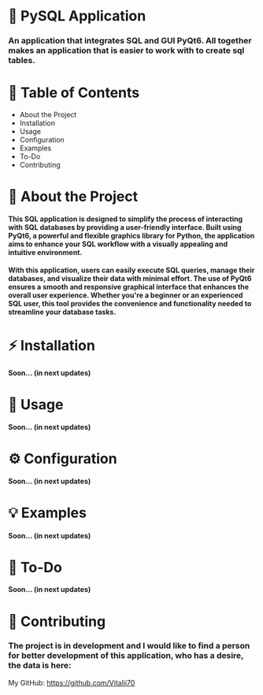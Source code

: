 # 📌 PySQL Application
       
### An application that integrates SQL and GUI PyQt6. All together makes an application that is easier to work with to create sql tables.

# 📖 Table of Contents
+ About the Project
+ Installation
+ Usage
+ Configuration
+ Examples
+ To-Do
+ Contributing

# 🎯 About the Project
#### This SQL application is designed to simplify the process of interacting with SQL databases by providing a user-friendly interface. Built using PyQt6, a powerful and flexible graphics library for Python, the application aims to enhance your SQL workflow with a visually appealing and intuitive environment.

#### With this application, users can easily execute SQL queries, manage their databases, and visualize their data with minimal effort. The use of PyQt6 ensures a smooth and responsive graphical interface that enhances the overall user experience. Whether you're a beginner or an experienced SQL user, this tool provides the convenience and functionality needed to streamline your database tasks.

# ⚡ Installation
#### Soon... (in next updates)

# 🚀 Usage
#### Soon... (in next updates)

# ⚙ Configuration
#### Soon... (in next updates)

# 💡 Examples
#### Soon... (in next updates)

# 📌 To-Do
#### Soon... (in next updates)

# 🤝 Contributing
### The project is in development and I would like to find a person for better development of this application, who has a desire, the data is here:
My GitHub: https://github.com/Vitalii70
 
